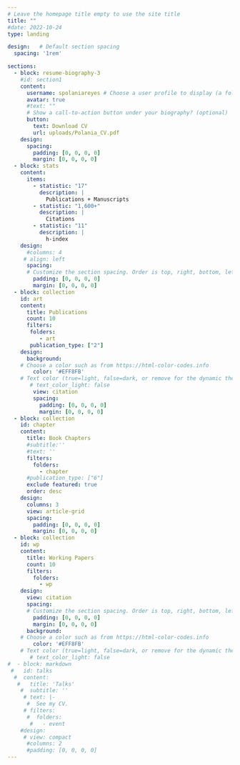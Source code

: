 ```yaml
---
# Leave the homepage title empty to use the site title
title: ""
#date: 2022-10-24
type: landing

design:   # Default section spacing
  spacing: '1rem'

sections:
  - block: resume-biography-3
    #id: section1
    content: 
      username: spolaniareyes # Choose a user profile to display (a folder name within `content/authors/`)
      avatar: true
      #text: ""
      # Show a call-to-action button under your biography? (optional)
      button:
        text: Download CV
        url: uploads/Polania_CV.pdf
    design:
      spacing:
        padding: [0, 0, 0, 0]
        margin: [0, 0, 0, 0]
  - block: stats
    content:
      items:
        - statistic: "17"
          description: |
            Publications + Manuscripts 
        - statistic: "1,600+"
          description: |
            Citations
        - statistic: "11"
          description: |
            h-index
    design:
      #columns: 4
     # align: left    
      spacing:
      # Customize the section spacing. Order is top, right, bottom, left.
        padding: [0, 0, 0, 0]
        margin: [0, 0, 0, 0]
  - block: collection
    id: art
    content:
      title: Publications
      count: 10
      filters:
       folders:
          - art
       publication_type: ["2"]
    design:
      background:
    # Choose a color such as from https://html-color-codes.info
        color: '#EFF8FB'
    # Text color (true=light, false=dark, or remove for the dynamic theme color).
       # text_color_light: false
        view: citation
        spacing:
          padding: [0, 0, 0, 0]
          margin: [0, 0, 0, 0]
  - block: collection
    id: chapter
    content:
      title: Book Chapters
      #subtitle:''
      #text: ''
      filters:
        folders:
          - chapter
      #publication_type: ["6"]
      exclude featured: true   
      order: desc
    design:
      columns: 3
      view: article-grid
      spacing:
        padding: [0, 0, 0, 0]
        margin: [0, 0, 0, 0]
  - block: collection
    id: wp
    content:
      title: Working Papers
      count: 10
      filters:
        folders:
          - wp
    design:
      view: citation
      spacing:
      # Customize the section spacing. Order is top, right, bottom, left.
        padding: [0, 0, 0, 0]
        margin: [0, 0, 0, 0]
      background:
    # Choose a color such as from https://html-color-codes.info
        color: '#EFF8FB' 
    # Text color (true=light, false=dark, or remove for the dynamic theme color).
       # text_color_light: false
#  - block: markdown
 #   id: talks
  #  content:
   #   title: 'Talks'
    #  subtitle: ''
     # text: |-
      #  See my CV.
     # filters:
      #  folders:
       #   - event
    #design:
     # view: compact
      #columns: 2
      #padding: [0, 0, 0, 0]
---
```

